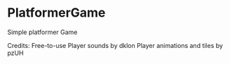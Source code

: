 # PlatformerGame
Simple platformer Game

Credits:
Free-to-use Player sounds by dklon
Player animations and tiles by pzUH


